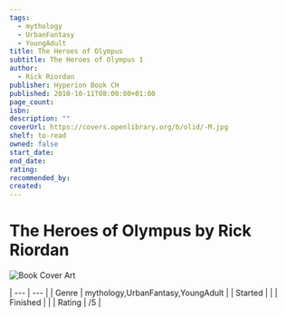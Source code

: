 ```yaml
---
tags:
  - mythology
  - UrbanFantasy
  - YoungAdult
title: The Heroes of Olympus
subtitle: The Heroes of Olympus 1
author:
  - Rick Riordan
publisher: Hyperion Book CH
published: 2010-10-11T08:00:00+01:00
page_count: 
isbn: 
description: ""
coverUrl: https://covers.openlibrary.org/b/olid/-M.jpg
shelf: to-read
owned: false
start_date: 
end_date: 
rating: 
recommended_by: 
created: 
---
```


# The Heroes of Olympus by Rick Riordan

![Book Cover Art](https://covers.openlibrary.org/b/olid/-M.jpg)


| --- | --- |
| Genre | mythology,UrbanFantasy,YoungAdult |
| Started |  |
| Finished |  |
| Rating | /5 |

